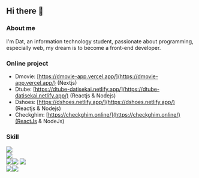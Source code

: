 ## Hi there 👋

### About me
I'm Dat, an information technology
student, passionate about programming, especially web,
my dream is to become a front-end developer.

### Online project
- Dmovie: [https://dmovie-app.vercel.app/](https://dmovie-app.vercel.app/) (Nextjs)
- Dtube: [https://dtube-datisekai.netlify.app/](https://dtube-datisekai.netlify.app/) (Reactjs & Nodejs)
- Dshoes: [https://dshoes.netlify.app/](https://dshoes.netlify.app/) (Reactjs & Nodejs)
- Checkghim: [https://checkghim.online/](https://checkghim.online/)(ReactJs & NodeJs)

### Skill

<div><img src="https://img.shields.io/badge/html5-%23E34F26.svg?style=for-the-badge&logo=html5&logoColor=white"></div>

<div><img src="https://img.shields.io/badge/css3-%231572B6.svg?style=for-the-badge&logo=css3&logoColor=white"></div>
<div><img src="https://img.shields.io/badge/tailwindcss-%2338B2AC.svg?style=for-the-badge&logo=tailwind-css&logoColor=white"><img 
<img src="https://img.shields.io/badge/javascript-%23323330.svg?style=for-the-badge&logo=javascript&logoColor=%23F7DF1E">
<img src="https://img.shields.io/badge/react-%2320232a.svg?style=for-the-badge&logo=react&logoColor=%2361DAFB">
<div><img src="https://img.shields.io/badge/redux-%23593d88.svg?style=for-the-badge&logo=redux&logoColor=white"><img src="https://img.shields.io/badge/React_Router-CA4245?style=for-the-badge&logo=react-router&logoColor=white"></div>

